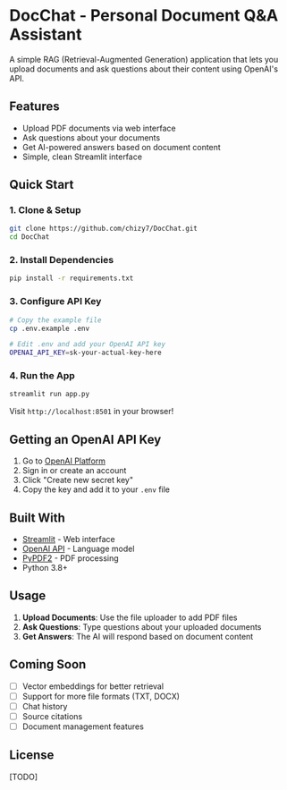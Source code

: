 # DocChat - Personal Document Q&A Assistant

A simple RAG (Retrieval-Augmented Generation) application that lets you upload documents and ask questions about their content using OpenAI's API.

## Features

- Upload PDF documents via web interface
- Ask questions about your documents
- Get AI-powered answers based on document content
- Simple, clean Streamlit interface

## Quick Start

### 1. Clone & Setup
```bash
git clone https://github.com/chizy7/DocChat.git
cd DocChat
```

### 2. Install Dependencies
```bash
pip install -r requirements.txt
```

### 3. Configure API Key
```bash
# Copy the example file
cp .env.example .env

# Edit .env and add your OpenAI API key
OPENAI_API_KEY=sk-your-actual-key-here
```

### 4. Run the App
```bash
streamlit run app.py
```

Visit `http://localhost:8501` in your browser!

## Getting an OpenAI API Key

1. Go to [OpenAI Platform](https://platform.openai.com/api-keys)
2. Sign in or create an account
3. Click "Create new secret key"
4. Copy the key and add it to your `.env` file

## Built With

- [Streamlit](https://streamlit.io/) - Web interface
- [OpenAI API](https://platform.openai.com/) - Language model
- [PyPDF2](https://pypdf2.readthedocs.io/) - PDF processing
- Python 3.8+

## Usage

1. **Upload Documents**: Use the file uploader to add PDF files
2. **Ask Questions**: Type questions about your uploaded documents
3. **Get Answers**: The AI will respond based on document content

## Coming Soon

- [ ] Vector embeddings for better retrieval
- [ ] Support for more file formats (TXT, DOCX)
- [ ] Chat history
- [ ] Source citations
- [ ] Document management features

## License

[TODO]